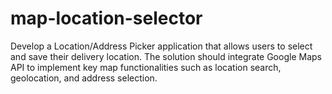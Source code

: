 # map-location-selector
Develop a Location/Address Picker application that allows users to select and save their delivery location. The solution should integrate Google Maps API to implement key map functionalities such as location search, geolocation, and address selection.
